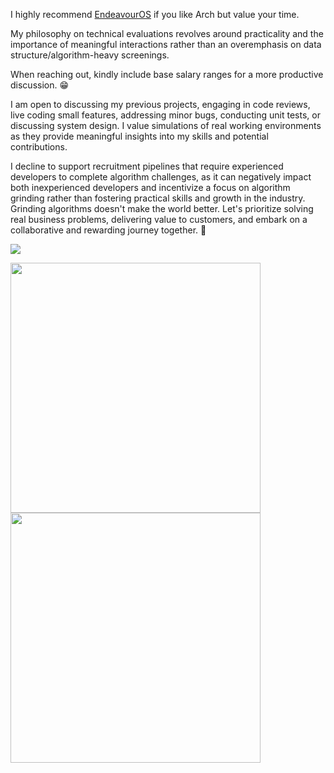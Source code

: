 I highly recommend [EndeavourOS](https://endeavouros.com/) if you like Arch but value your time.

My philosophy on technical evaluations revolves around practicality and the importance of meaningful interactions rather than an overemphasis on data structure/algorithm-heavy screenings.

When reaching out, kindly include base salary ranges for a more productive discussion. 😁

I am open to discussing my previous projects, engaging in code reviews, live coding small features, addressing minor bugs, conducting unit tests, or discussing system design. I value simulations of real working environments as they provide meaningful insights into my skills and potential contributions.

I decline to support recruitment pipelines that require experienced developers to complete algorithm challenges, as it can negatively impact both inexperienced developers and incentivize a focus on algorithm grinding rather than fostering practical skills and growth in the industry. Grinding algorithms doesn't make the world better. Let's prioritize solving real business problems, delivering value to customers, and embark on a collaborative and rewarding journey together. 🚀

<p>
  <img src="https://user-images.githubusercontent.com/10475262/135364998-637d8829-6b19-4fe5-b1cb-b2ee641a912a.png" /> 
</p>

<p>
  <img width="400" src="https://user-images.githubusercontent.com/10475262/135365310-a78c4a0b-b053-4aaa-a034-589a9b1ecceb.png" /> 
  <img width="400" src="https://user-images.githubusercontent.com/10475262/162006606-d012a34a-4a64-4430-b71e-ccddf45552aa.png" />
</p>
